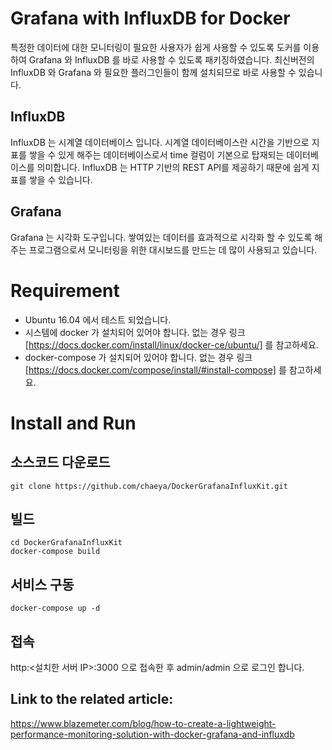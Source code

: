 # Grafana with InfluxDB for Docker
특정한 데이터에 대한 모니터링이 필요한 사용자가 쉽게 사용할 수 있도록 도커를 이용하여 Grafana 와 InfluxDB 를 바로 사용할 수 있도록 패키징하였습니다.
최신버전의 InfluxDB 와 Grafana 와 필요한 플러그인들이 함께 설치되므로 바로 사용할 수 있습니다.

## InfluxDB
InfluxDB 는 시계열 데이터베이스 입니다.
시계열 데이터베이스란 시간을 기반으로 지표를 쌓을 수 있게 해주는 데이터베이스로서 time 컬럼이 기본으로 탑재되는 데이터베이스를 의미합니다.
InfluxDB 는 HTTP 기반의 REST API를 제공하기 때문에 쉽게 지표를 쌓을 수 있습니다.

## Grafana
Grafana 는 시각화 도구입니다. 
쌓여있는 데이터를 효과적으로 시각화 할 수 있도록 해주는 프로그램으로서 모니터링을 위한 대시보드를 만드는 데 많이 사용되고 있습니다.


# Requirement
- Ubuntu 16.04 에서 테스트 되었습니다.
- 시스템에 docker 가 설치되어 있어야 합니다. 없는 경우 링크[https://docs.docker.com/install/linux/docker-ce/ubuntu/] 를 참고하세요.
- docker-compose 가 설치되어 있어야 합니다. 없는 경우 링크[https://docs.docker.com/compose/install/#install-compose] 를 참고하세요.


# Install and Run

## 소스코드 다운로드
```
git clone https://github.com/chaeya/DockerGrafanaInfluxKit.git
```

## 빌드
```
cd DockerGrafanaInfluxKit
docker-compose build
```

## 서비스 구동
```
docker-compose up -d
```

## 접속

http:<설치한 서버 IP>:3000 으로 접속한 후 admin/admin 으로 로그인 합니다.


## Link to the related article: 
https://www.blazemeter.com/blog/how-to-create-a-lightweight-performance-monitoring-solution-with-docker-grafana-and-influxdb
